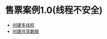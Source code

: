  # 售票案例1.0(线程不安全)
  * [创建多线程](https://github.com/L-sang/demo1/blob/master/%E5%A4%9A%E7%BA%BF%E7%A8%8B%E5%94%AE%E7%A5%A8%E7%B3%BB%E7%BB%9F/%E5%88%9B%E5%BB%BA%E5%A4%9A%E7%BA%BF%E7%A8%8B%E5%94%AE%E7%A5%A8)
  * [创建共享数据](https://github.com/L-sang/demo1/blob/master/%E5%A4%9A%E7%BA%BF%E7%A8%8B%E5%94%AE%E7%A5%A8%E7%B3%BB%E7%BB%9F/1.%E5%94%AE%E7%A5%A8%E6%A1%88%E4%BE%8B(%E7%BA%BF%E7%A8%8B%E4%B8%8D%E5%AE%89%E5%85%A8)/Tickets.java)

